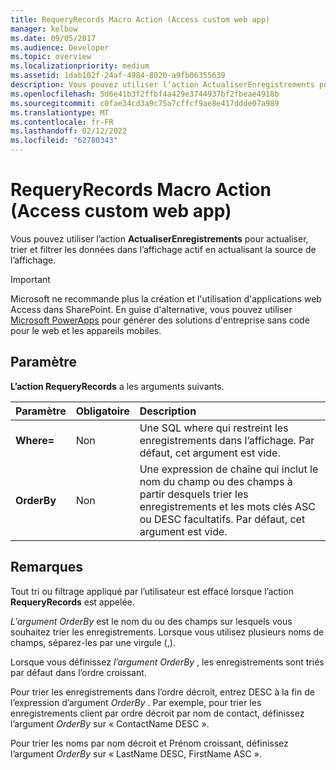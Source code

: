 ```yaml
---
title: RequeryRecords Macro Action (Access custom web app)
manager: kelbow
ms.date: 09/05/2017
ms.audience: Developer
ms.topic: overview
ms.localizationpriority: medium
ms.assetid: 1dab102f-24af-4984-8020-a9fb06355639
description: Vous pouvez utiliser l’action ActualiserEnregistrements pour actualiser, trier et filtrer les données dans l’affichage actif en actualisant la source de l’affichage.
ms.openlocfilehash: 5d6e41b3f2ffbf4a429e3744937bf2fbeae4918b
ms.sourcegitcommit: c0fae34cd3a9c75a7cffcf9ae8e417ddde07a989
ms.translationtype: MT
ms.contentlocale: fr-FR
ms.lasthandoff: 02/12/2022
ms.locfileid: "62780343"
---
```

# <a name="requeryrecords-macro-action-access-custom-web-app"></a>RequeryRecords Macro Action (Access custom web app)

Vous pouvez utiliser l’action **ActualiserEnregistrements** pour actualiser, trier et filtrer les données dans l’affichage actif en actualisant la source de l’affichage.
  
> [!IMPORTANT]
> Microsoft ne recommande plus la création et l'utilisation d'applications web Access dans SharePoint. En guise d'alternative, vous pouvez utiliser [Microsoft PowerApps](https://powerapps.microsoft.com/) pour générer des solutions d'entreprise sans code pour le web et les appareils mobiles.
  
## <a name="setting"></a>Paramètre

**L’action RequeryRecords** a les arguments suivants.
  
|**Paramètre**|**Obligatoire**|**Description**|
|:-----|:-----|:-----|
|**Where=** <br/> |Non  <br/> |Une SQL where qui restreint les enregistrements dans l’affichage. Par défaut, cet argument est vide. |
|**OrderBy** <br/> |Non  <br/> |Une expression de chaîne qui inclut le nom du champ ou des champs à partir desquels trier les enregistrements et les mots clés ASC ou DESC facultatifs. Par défaut, cet argument est vide. |

## <a name="remarks"></a>Remarques

Tout tri ou filtrage appliqué par l’utilisateur est effacé lorsque l’action **RequeryRecords** est appelée.
  
*L’argument OrderBy* est le nom du ou des champs sur lesquels vous souhaitez trier les enregistrements. Lorsque vous utilisez plusieurs noms de champs, séparez-les par une virgule (,).
  
Lorsque vous définissez *l’argument OrderBy* , les enregistrements sont triés par défaut dans l’ordre croissant.
  
Pour trier les enregistrements dans l’ordre décroit, entrez DESC à la fin de l’expression d’argument *OrderBy* . Par exemple, pour trier les enregistrements client par ordre décroit par nom de contact, définissez l’argument *OrderBy* sur « ContactName DESC ».
  
Pour trier les noms par nom décroit et Prénom croissant, définissez l’argument *OrderBy* sur « LastName DESC, FirstName ASC ».
  